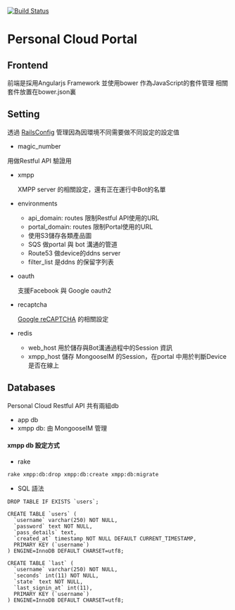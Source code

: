 [![Build Status](https://travis-ci.org/calvinchu8172/pcloud-portal-dockerize.svg?branch=develop)](https://travis-ci.org/calvinchu8172/pcloud-portal-dockerize)

# Personal Cloud Portal

## Frontend

前端是採用Angularjs Framework
並使用bower 作為JavaScript的套件管理
相關套件放置在bower.json裏

## Setting

透過 [RailsConfig](https://github.com/railsconfig/rails_config) 管理因為因環境不同需要做不同設定的設定值

* magic_number

用做Restful API 驗證用

* xmpp

  XMPP server 的相關設定，還有正在運行中Bot的名單

* environments

  * api_domain: routes 限制Restful API使用的URL
  * portal_domain: routes 限制Portal使用的URL
  * 使用S3儲存各類產品圖
  * SQS 做portal 與 bot 溝通的管道
  * Route53 做device的ddns server
  * filter_list 是ddns 的保留字列表

* oauth

  支援Facebook 與 Google oauth2

* recaptcha

  [Google reCAPTCHA](http://www.google.com/recaptcha/intro/) 的相關設定

* redis

  * web_host 用於儲存與Bot溝通過程中的Session 資訊
  * xmpp_host 儲存 MongooseIM 的Session，在portal 中用於判斷Device 是否在線上

## Databases

Personal Cloud Restful API 共有兩組db

  - app db
  - xmpp db: 由 MongooseIM 管理

#### xmpp db 設定方式

  - rake

  ```
  rake xmpp:db:drop xmpp:db:create xmpp:db:migrate
  ```

  - SQL 語法

  ```
  DROP TABLE IF EXISTS `users`;

  CREATE TABLE `users` (
    `username` varchar(250) NOT NULL,
    `password` text NOT NULL,
    `pass_details` text,
    `created_at` timestamp NOT NULL DEFAULT CURRENT_TIMESTAMP,
    PRIMARY KEY (`username`)
  ) ENGINE=InnoDB DEFAULT CHARSET=utf8;

  CREATE TABLE `last` (
    `username` varchar(250) NOT NULL,
    `seconds` int(11) NOT NULL,
    `state` text NOT NULL,
    `last_signin_at` int(11),
    PRIMARY KEY (`username`)
  ) ENGINE=InnoDB DEFAULT CHARSET=utf8;
  ```
